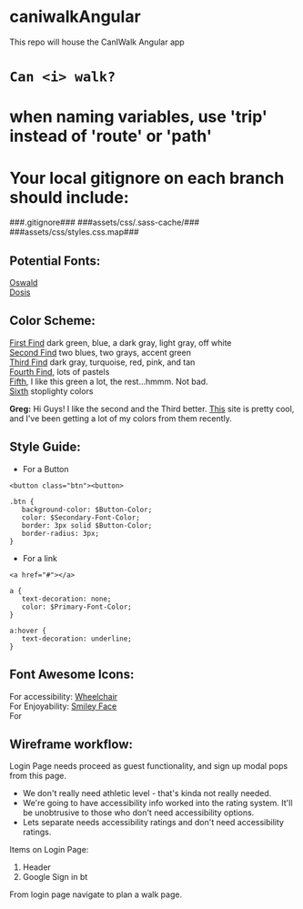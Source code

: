 # caniwalkAngular
This repo will house the CanIWalk Angular app

# `Can <i> walk?`

# when naming variables, use 'trip' instead of 'route' or 'path' #

# Your local gitignore on each branch should include: #

###.gitignore###
###assets/css/.sass-cache/###
###assets/css/styles.css.map###

## Potential Fonts:

[Oswald](https://www.google.com/fonts/specimen/Oswald)  
[Dosis](https://www.google.com/fonts/specimen/Dosis)  

## Color Scheme:

[First Find](https://coolors.co/app/353535-3c6e71-ffffff-d9d9d9-284b63) dark green, blue, a dark gray, light gray, off white  
[Second Find](https://coolors.co/app/43adf5-0072bc-2c2429-8fe276-616661) two blues, two grays, accent green  
[Third Find](https://coolors.co/app/17bebb-2e282a-cd5334-edb88b-fad8d6) dark gray, turquoise, red, pink, and tan  
[Fourth Find](https://coolors.co/app/fe938c-e6b89c-ead2ac-9cafb7-4281a4), lots of pastels  
[Fifth](https://coolors.co/app/252f15-1f4a0c-db3a3e-4ea2be-57dddd), I like this green a lot, the rest...hmmm. Not bad.  
[Sixth](https://coolors.co/app/e4572e-17bebb-ffc914-2e282a-76b041) stoplighty colors  

**Greg:** Hi Guys! I like the second and the Third better. [This](https://coolors.co/) site is pretty cool, and I've been getting a lot of my colors from them recently.

## Style Guide:

- For a Button

```
<button class="btn"><button>
```

```
.btn {
   background-color: $Button-Color;
   color: $Secondary-Font-Color;
   border: 3px solid $Button-Color;
   border-radius: 3px;
}
```

- For a link

```
<a href="#"></a>
```

```
a {
   text-decoration: none;
   color: $Primary-Font-Color;
}

a:hover {
   text-decoration: underline;
}
```
## Font Awesome Icons:

For accessibility: [Wheelchair](http://fortawesome.github.io/Font-Awesome/icon/wheelchair/)  
For Enjoyability: [Smiley Face](http://fortawesome.github.io/Font-Awesome/icon/smile-o/)  
For


## Wireframe workflow:

Login Page needs proceed as guest functionality, and sign up modal pops from this page.
* We don't really need athletic level - that's kinda not really needed.
* We're going to have accessibility info worked into the rating system. It'll be unobtrusive to those who don't need accessibility options.
* Lets separate needs accessibility ratings and don't need accessibility ratings.

Items on Login Page:

1. Header
2. Google Sign in bt

From login page navigate to plan a walk page.
